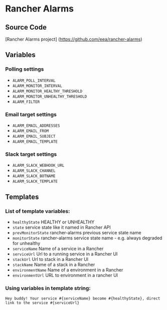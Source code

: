 # Rancher Alarms

## Source Code 
[Rancher Alarms project] (https://github.com/eea/rancher-alarms)

## Variables


### Polling settings
 - `ALARM_POLL_INTERVAL` 
 - `ALARM_MONITOR_INTERVAL`
 - `ALARM_MONITOR_HEALTHY_THRESHOLD`
 - `ALARM_MONITOR_UNHEALTHY_THRESHOLD`
 - `ALARM_FILTER`
 
### Email target settings
 - `ALARM_EMAIL_ADDRESSES`
 - `ALARM_EMAIL_FROM`
 - `ALARM_EMAIL_SUBJECT`
 - `ALARM_EMAIL_TEMPLATE`
 
### Slack target settings
 - `ALARM_SLACK_WEBHOOK_URL`
 - `ALARM_SLACK_CHANNEL`
 - `ALARM_SLACK_BOTNAME`
 - `ALARM_SLACK_TEMPLATE`

## Templates
### List of template variables:
 - `healthyState` HEALTHY or UNHEALTHY
 - `state` service state like it named in Rancher API
 - `prevMonitorState` rancher-alarms previous service state name
 - `monitorState` rancher-alarms service state name - e.g. always degraded for unhealthy
 - `serviceName` Name of a service in a Rancher
 - `serviceUrl` Url to a running service in a Rancher UI
 - `stackUrl` Url to stack in a Rancher UI
 - `stackName` Name of a stack in a Rancher
 - `environmentName`  Name of a environment in a Rancher
 - `environmentUrl` URL to environment in a rancher UI

### Using variables in template string:
```
Hey buddy! Your service #{serviceName} become #{healthyState}, direct link to the service #{serviceUrl}
```
 
